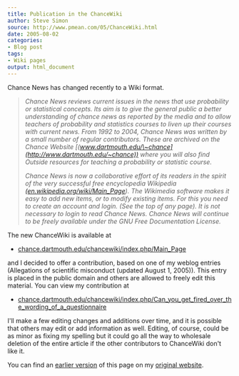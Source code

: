 ```yaml
---
title: Publication in the ChanceWiki
author: Steve Simon
source: http://www.pmean.com/05/ChanceWiki.html
date: 2005-08-02
categories:
- Blog post
tags:
- Wiki pages
output: html_document
---
```

Chance News has changed recently to a Wiki format.

> *Chance News reviews current issues in the news that use probability
> or statistical concepts. Its aim is to give the general public a
> better understanding of chance news as reported by the media and to
> allow teachers of probability and statistics courses to liven up their
> courses with current news. From 1992 to 2004, Chance News was written
> by a small number of regular contributors. These are archived on the
> Chance Website
> [(www.dartmouth.edu/\~chance](http://www.dartmouth.edu/~chance)) where
> you will also find Outside resources for teaching a probability or
> statistic course.*
>
> *Chance News is now a collaborative effort of its readers in the
> spirit of the very successful free encyclopedia Wikipedia
> [(en.wikipedia.org/wiki/Main\_Page](http://en.wikipedia.org/wiki/Main_Page)).
> The Wikimedia software makes it easy to add new items, or to modify
> existing items. For this you need to create an account and login. (See
> the top of any page). It is not necessary to login to read Chance
> News. Chance News will continue to be freely available under the GNU
> Free Documentation License.*

The new ChanceWiki is available at

-   [chance.dartmouth.edu/chancewiki/index.php/Main\_Page](http://chance.dartmouth.edu/chancewiki/index.php/Main_Page)

and I decided to offer a contribution, based on one of my weblog entries
(Allegations of scientific misconduct (updated August 1, 2005)). This
entry is placed in the public domain and others are allowed to freely
edit this material. You can view my contribution at

-   [chance.dartmouth.edu/chancewiki/index.php/Can\_you\_get\_fired\_over\_the\_wording\_of\_a\_questionnaire](http://chance.dartmouth.edu/chancewiki/index.php/Can_you_get_fired_over_the_wording_of_a_questionnaire)

I\'ll make a few editing changes and additions over time, and it is
possible that others may edit or add information as well. Editing, of
course, could be as minor as fixing my spelling but it could go all the
way to wholesale deletion of the entire article if the other
contributors to ChanceWiki don\'t like it.

You can find an [earlier version][sim1] of this page on my [original website][sim2].


[sim1]: http://www.pmean.com/05/ChanceWiki.html
[sim2]: http://www.pmean.com/original_site.html
